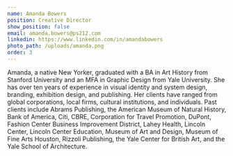 ```yaml
---
name: Amanda Bowers
position: Creative Director
show_position: false
email: amanda.bowers@ps212.com
linkedin: https://www.linkedin.com/in/amandabowers
photo_path: /uploads/amanda.png
order: 3
---
```


Amanda, a native New Yorker, graduated with a BA in Art History from Stanford University and an MFA in Graphic Design from Yale University. She has over ten years of experience in visual identity and system design, branding, exhibition design, and publishing. Her clients have ranged from global corporations, local firms, cultural institutions, and individuals. Past clients include Abrams Publishing, the American Museum of Natural History, Bank of America, Citi, CBRE, Corporation for Travel Promotion, DuPont, Fashion Center Business Improvement District, Lahey Health, Lincoln Center, Lincoln Center Education, Museum of Art and Design, Museum of Fine Arts Houston, Rizzoli Publishing, the Yale Center for British Art, and the Yale School of Architecture.
